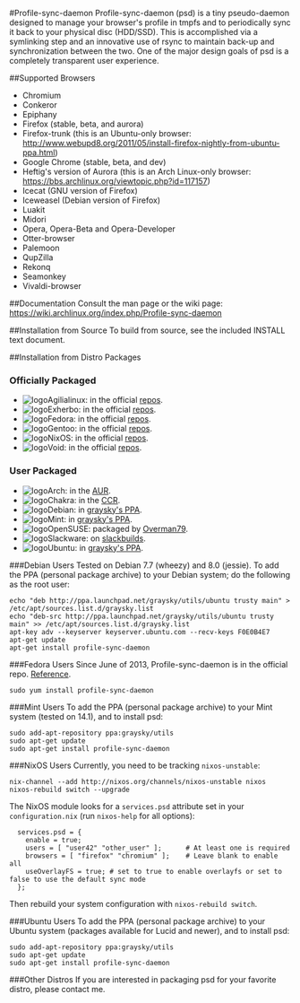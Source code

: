 #Profile-sync-daemon
Profile-sync-daemon (psd) is a tiny pseudo-daemon designed to manage your browser's profile in tmpfs and to periodically sync it back to your physical disc (HDD/SSD). This is accomplished via a symlinking step and an innovative use of rsync to maintain back-up and synchronization between the two. One of the major design goals of psd is a completely transparent user experience.

##Supported Browsers
* Chromium
* Conkeror
* Epiphany
* Firefox (stable, beta, and aurora)
* Firefox-trunk (this is an Ubuntu-only browser: http://www.webupd8.org/2011/05/install-firefox-nightly-from-ubuntu-ppa.html)
* Google Chrome (stable, beta, and dev)
* Heftig's version of Aurora (this is an Arch Linux-only browser: https://bbs.archlinux.org/viewtopic.php?id=117157)
* Icecat (GNU version of Firefox)
* Iceweasel (Debian version of Firefox)
* Luakit
* Midori
* Opera, Opera-Beta and Opera-Developer
* Otter-browser
* Palemoon
* QupZilla
* Rekonq
* Seamonkey
* Vivaldi-browser

##Documentation
Consult the man page or the wiki page: https://wiki.archlinux.org/index.php/Profile-sync-daemon

##Installation from Source
To build from source, see the included INSTALL text document.

##Installation from Distro Packages
### Officially Packaged
* ![logo](http://distrowatch.com/images/icon-small/agilia.png "agilia logo")Agilialinux: in the official [repos](http://packages.agilialinux.ru/show.php?id=31189).
* ![logo](http://cloud.ohloh.net/attachments/14589/me_small.png "exherbo logo")Exherbo: in the official [repos](http://git.exherbo.org/summer/packages/net-www/profile-sync-daemon).
* ![logo](http://s9.postimg.org/p5f1tscxn/fedora.jpg "fedora logo")Fedora: in the official [repos](http://koji.fedoraproject.org/koji/packageinfo?packageID=16307).
* ![logo](http://www.monitorix.org/imgs/gentoo.png "gentoo logo")Gentoo: in the official [repos](http://packages.gentoo.org/package/www-misc/profile-sync-daemon).
* ![logo](http://s29.postimg.org/ofjg812er/nixos_logo_small.png "nixos logo")NixOS: in the official  [repos](https://github.com/graysky2/profile-sync-daemon#nixos-users).
* ![logo](http://s23.postimg.org/5pabe2o5z/void_logo_transparent.png "void logo")Void: in the official [repos](https://github.com/xtraeme/xbps-packages/tree/master/srcpkgs/profile-sync-daemon).

### User Packaged
* ![logo](http://www.monitorix.org/imgs/archlinux.png "arch logo")Arch: in the [AUR](https://aur.archlinux.org/packages/profile-sync-daemon).
* ![logo](http://s18.postimg.org/w5jvz71mt/chakra.jpg "chakra logo")Chakra: in the [CCR](http://chakraos.org/ccr/packages.php?ID=5008).
* ![logo](http://freedos-32.sourceforge.net/lean/debian_logo.png "debian logo")Debian: in [graysky's PPA](https://github.com/graysky2/profile-sync-daemon#debian-users).
* ![logo](http://i1-news.softpedia-static.com/images/extra/LINUX/small/slw106news5.png "mint logo")Mint: in [graysky's PPA](https://github.com/graysky2/profile-sync-daemon#mint-users).
* ![logo](http://s30.postimg.org/auetslwfh/opensuse.jpg "open suse")OpenSUSE: packaged by [Overman79](https://build.opensuse.org/package/show/home:ZaWertun:utility/profile-sync-daemon).
* ![logo](http://wiki.codeblocks.org/images/8/8b/Slackware-logo_32.png "slack logo")Slackware: on [slackbuilds](http://slackbuilds.org/apps/profile-sync-daemon/).
* ![logo](http://www.monitorix.org/imgs/ubuntu.png "ubuntu logo")Ubuntu: in [graysky's PPA](https://github.com/graysky2/profile-sync-daemon#ubuntu-users).

###Debian Users
Tested on Debian 7.7 (wheezy) and 8.0 (jessie). To add the PPA (personal package archive) to your Debian system; do the following as the root user:

    echo "deb http://ppa.launchpad.net/graysky/utils/ubuntu trusty main" > /etc/apt/sources.list.d/graysky.list
    echo "deb-src http://ppa.launchpad.net/graysky/utils/ubuntu trusty main" >> /etc/apt/sources.list.d/graysky.list
    apt-key adv --keyserver keyserver.ubuntu.com --recv-keys F0E0B4E7
    apt-get update
    apt-get install profile-sync-daemon

###Fedora Users
Since June of 2013, Profile-sync-daemon is in the official repo. [Reference](https://bugzilla.redhat.com/show_bug.cgi?id=968253).

    sudo yum install profile-sync-daemon

###Mint Users
To add the PPA (personal package archive) to your Mint system (tested on 14.1), and to install psd:

    sudo add-apt-repository ppa:graysky/utils
    sudo apt-get update
    sudo apt-get install profile-sync-daemon

###NixOS Users
Currently, you need to be tracking `nixos-unstable`:

    nix-channel --add http://nixos.org/channels/nixos-unstable nixos
    nixos-rebuild switch --upgrade

The NixOS module looks for a `services.psd` attribute set in your
`configuration.nix` (run `nixos-help` for all options):

      services.psd = {
        enable = true;
        users = [ "user42" "other_user" ];      # At least one is required
        browsers = [ "firefox" "chromium" ];    # Leave blank to enable all
        useOverlayFS = true; # set to true to enable overlayfs or set to false to use the default sync mode
      };

Then rebuild your system configuration with `nixos-rebuild switch`.

###Ubuntu Users
To add the PPA (personal package archive) to your Ubuntu system (packages available for Lucid and newer), and to install psd:

    sudo add-apt-repository ppa:graysky/utils
    sudo apt-get update
    sudo apt-get install profile-sync-daemon

###Other Distros
If you are interested in packaging psd for your favorite distro, please contact me.
